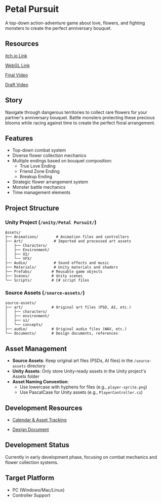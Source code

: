 # Petal Pursuit

A top-down action-adventure game about love, flowers, and fighting monsters to create the perfect anniversary bouquet.

## Resources
[itch.io Link](https://petalpursuit.itch.io/petal-pursuit)

[WebGL Link](https://play.unity.com/en/games/dfa218d1-64f0-427a-8568-e57af64e0f6e/webgl-builds)

[Final Video](https://vcu.mediaspace.kaltura.com/media/final+petal+pursuit/1_cflirmpy)

[Draft Video](https://vcu.mediaspace.kaltura.com/media/draftvid/1_0x3rdmon)


## Story

Navigate through dangerous territories to collect rare flowers for your partner's anniversary bouquet. Battle monsters protecting these precious blooms while racing against time to create the perfect floral arrangement.

## Features

- Top-down combat system
- Diverse flower collection mechanics
- Multiple endings based on bouquet composition:
  - True Love Ending
  - Friend Zone Ending
  - Breakup Ending
- Strategic flower arrangement system
- Monster battle mechanics
- Time management elements

## Project Structure

### Unity Project (`/unity/Petal Pursuit/`)

```
Assets/
├── Animations/        # Animation files and controllers
├── Art/              # Imported and processed art assets
│   ├── Characters/
│   ├── Environment/
│   ├── UI/
│   └── VFX/
├── Audio/            # Sound effects and music
├── Materials/        # Unity materials and shaders
├── Prefabs/         # Reusable game objects
├── Scenes/          # Unity scenes
└── Scripts/         # C# script files
```

### Source Assets (`/source-assets/`)

```
source-assets/
├── art/             # Original art files (PSD, AI, etc.)
│   ├── characters/
│   ├── environment/
│   ├── ui/
│   └── concepts/
├── audio/           # Original audio files (WAV, etc.)
└── documents/       # Design documents, references
```

## Asset Management

- **Source Assets**: Keep original art files (PSDs, AI files) in the `/source-assets` directory
- **Unity Assets**: Only store Unity-ready assets in the Unity project's Assets folder
- **Asset Naming Convention**:
  - Use lowercase with hyphens for files (e.g., `player-sprite.png`)
  - Use PascalCase for Unity assets (e.g., `PlayerController.cs`)

## Development Resources

- [Calendar & Asset Tracking](https://docs.google.com/spreadsheets/d/1WIojPnEhK8Bgvg_5DPAlzi6-EJKQpwVtQp7ntNSr4zI/edit?usp=sharing)

- [Design Document](https://docs.google.com/presentation/d/1ke7R3j3XT5vQcjvLdXydB6Hd4IBYtRKo2mh3hSaAeBI/edit?usp=sharing)

## Development Status

Currently in early development phase, focusing on combat mechanics and flower collection systems.

## Target Platform

- PC (Windows/Mac/Linux)
- Controller Support
